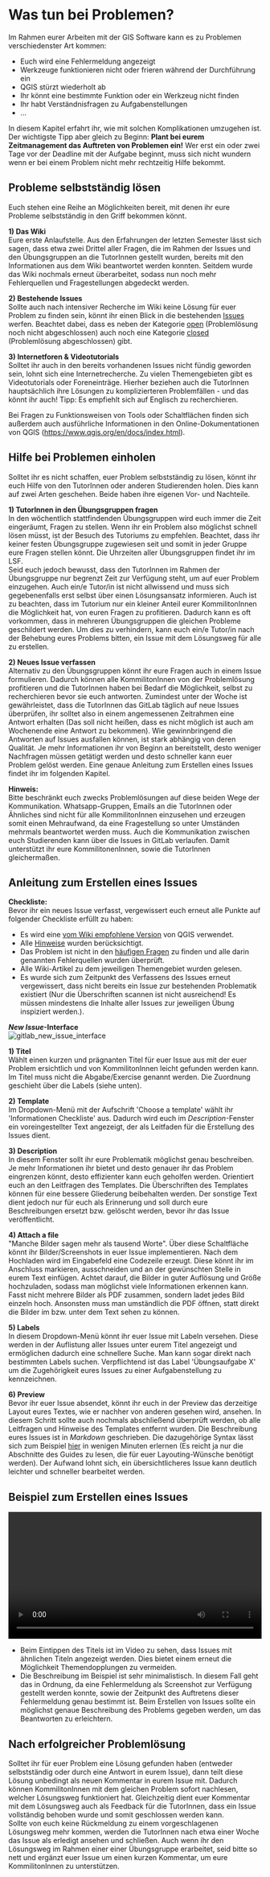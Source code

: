 # Was tun bei Problemen?  
Im Rahmen eurer Arbeiten mit der GIS Software kann es zu Problemen verschiedenster Art kommen:  
* Euch wird eine Fehlermeldung angezeigt
* Werkzeuge funktionieren nicht oder frieren während der Durchführung ein
* QGIS stürzt wiederholt ab
* Ihr könnt eine bestimmte Funktion oder ein Werkzeug nicht finden
* Ihr habt Verständnisfragen zu Aufgabenstellungen
* ...

In diesem Kapitel erfahrt ihr, wie mit solchen Komplikationen umzugehen ist. Der wichtigste Tipp aber gleich zu Beginn: **Plant bei eurem Zeitmanagement das Auftreten von Problemen ein!** Wer erst ein oder zwei Tage vor der Deadline mit der Aufgabe beginnt, muss sich nicht wundern wenn er bei einem Problem nicht mehr rechtzeitig Hilfe bekommt.

## Probleme selbstständig lösen
Euch stehen eine Reihe an Möglichkeiten bereit, mit denen ihr eure Probleme selbstständig in den Griff bekommen könnt.   

**1) Das Wiki**  
Eure erste Anlaufstelle. Aus den Erfahrungen der letzten Semester lässt sich sagen, dass etwa zwei Drittel aller Fragen, die im Rahmen der Issues und den Übungsgruppen an die TutorInnen gestellt wurden, bereits mit den Informationen aus dem Wiki beantwortet werden konnten. Seitdem wurde das Wiki nochmals erneut überarbeitet, sodass nun noch mehr Fehlerquellen und Fragestellungen abgedeckt werden.

**2) Bestehende Issues**  
Sollte auch nach intensiver Recherche im Wiki keine Lösung für euer Problem zu finden sein, könnt ihr einen Blick in die bestehenden [Issues](https://courses.gistools.geog.uni-heidelberg.de/giscience/kartographie_uebung/-/issues) werfen. Beachtet dabei, dass es neben der Kategorie [open](https://courses.gistools.geog.uni-heidelberg.de/giscience/kartographie_uebung/-/issues?scope=all&utf8=%E2%9C%93&state=opened) (Problemlösung noch nicht abgeschlossen) auch noch eine Kategorie [closed](https://courses.gistools.geog.uni-heidelberg.de/giscience/kartographie_uebung/-/issues?scope=all&utf8=%E2%9C%93&state=closed) (Problemlösung abgeschlossen) gibt.

**3) Internetforen & Videotutorials**  
Solltet ihr auch in den bereits vorhandenen Issues nicht fündig geworden sein, lohnt sich eine Internetrecherche. Zu vielen Themengebieten gibt es Videotutorials oder Foreneinträge. Hierher beziehen auch die TutorInnen hauptsächlich ihre Lösungen zu komplizierteren Problemfällen - und das könnt ihr auch! Tipp: Es empfiehlt sich auf Englisch zu recherchieren. 

Bei Fragen zu Funktionsweisen von Tools oder Schaltflächen finden sich außerdem auch ausführliche Informationen in den Online-Dokumentationen von QGIS (https://www.qgis.org/en/docs/index.html).

## Hilfe bei Problemen einholen  
Solltet ihr es nicht schaffen, euer Problem selbstständig zu lösen, könnt ihr euch Hilfe von den TutorInnen oder anderen Studierenden holen. Dies kann auf zwei Arten geschehen. Beide haben ihre eigenen Vor- und Nachteile.  

**1) TutorInnen in den Übungsgruppen fragen**  
In den wöchentlich stattfindenden Übungsgruppen wird euch immer die Zeit eingeräumt, Fragen zu stellen. Wenn ihr ein Problem also möglichst schnell lösen müsst, ist der Besuch des Tutoriums zu empfehlen. Beachtet, dass ihr keiner festen Übungsgruppe zugewiesen seit und somit in jeder Gruppe eure Fragen stellen könnt. Die Uhrzeiten aller Übungsgruppen findet ihr im LSF.  
Seid euch jedoch bewusst, dass den TutorInnen im Rahmen der Übungsgruppe nur begrenzt Zeit zur Verfügung steht, um auf euer Problem einzugehen. Auch ein/e Tutor/in ist nicht allwissend und muss sich gegebenenfalls erst selbst über einen Lösungsansatz informieren. Auch ist zu beachten, dass im Tutorium nur ein kleiner Anteil eurer KommilitonInnen die Möglichkeit hat, von euren Fragen zu profitieren. Dadurch kann es oft vorkommen, dass in mehreren Übungsgruppen die gleichen Probleme geschildert werden. Um dies zu verhindern, kann euch ein/e Tutor/in nach der Behebung eures Problems bitten, ein Issue mit dem Lösungsweg für alle zu erstellen.
 
**2) Neues Issue verfassen**  
Alternativ zu den Übungsgruppen könnt ihr eure Fragen auch in einem Issue formulieren. Dadurch können alle KommilitonInnen von der Problemlösung profitieren und die TutorInnen haben bei Bedarf die Möglichkeit, selbst zu recherchieren bevor sie euch antworten. Zumindest unter der Woche ist gewährleistet, dass die TutorInnen das GitLab täglich auf neue Issues überprüfen, ihr solltet also in einem angemessenen Zeitrahmen eine Antwort erhalten (Das soll nicht heißen, dass es nicht möglich ist auch am Wochenende eine Antwort zu bekommen). Wie gewinnbringend die Antworten auf Issues ausfallen können, ist stark abhängig von deren Qualität. Je mehr Informationen ihr von Beginn an bereitstellt, desto weniger Nachfragen müssen getätigt werden und desto schneller kann euer Problem gelöst werden. Eine genaue Anleitung zum Erstellen eines Issues findet ihr im folgenden Kapitel.

**Hinweis:**  
Bitte beschränkt euch zwecks Problemlösungen auf diese beiden Wege der Kommunikation. Whatsapp-Gruppen, Emails an die TutorInnen oder Ähnliches sind nicht für alle KommilitonInnen einzusehen und erzeugen somit einen Mehraufwand, da eine Fragestellung so unter Umständen mehrmals beantwortet werden muss. Auch die Kommunikation zwischen euch Studierenden kann über die Issues in GitLab verlaufen. Damit unterstützt ihr eure KommilitonenInnen, sowie die TutorInnen gleichermaßen. 

## Anleitung zum Erstellen eines Issues  
**Checkliste:**  
Bevor ihr ein neues Issue verfasst, vergewissert euch erneut alle Punkte auf folgender Checkliste erfüllt zu haben:  
* Es wird eine [vom Wiki empfohlene Version](Installation) von QGIS verwendet.
* Alle [Hinweise](Hinweise-Arbeiten-mit-GIS) wurden berücksichtigt.
* Das Problem ist nicht in den [häufigen Fragen](FAQ) zu finden und alle darin genannten Fehlerquellen wurden überprüft.
* Alle Wiki-Artikel zu dem jeweiligen Themengebiet wurden gelesen.
* Es wurde sich zum Zeitpunkt des Verfassens des Issues erneut vergewissert, dass nicht bereits ein Issue zur bestehenden Problematik existiert (Nur die Überschriften scannen ist nicht ausreichend! Es müssen mindestens die Inhalte aller Issues zur jeweiligen Übung inspiziert werden.).

**_New Issue_-Interface**  
![gitlab_new_issue_interface](https://courses.gistools.geog.uni-heidelberg.de/giscience/kartographie_uebung/-/wikis/uploads/img/New_Issue.JPG)

**1) Titel**  
Wählt einen kurzen und prägnanten Titel für euer Issue aus mit der euer Problem ersichtlich und von KommilitonInnen leicht gefunden werden kann. Im Titel muss nicht die Abgabe/Exercise genannt werden. Die Zuordnung geschieht über die Labels (siehe unten).

**2) Template**  
Im Dropdown-Menü mit der Aufschrift 'Choose a template' wählt ihr 'Informationen Checkliste' aus. Dadurch wird euch im _Description_-Fenster ein voreingestellter Text angezeigt, der als Leitfaden für die Erstellung des Issues dient.

**3) Description**  
In diesem Fenster sollt ihr eure Problematik möglichst genau beschreiben. Je mehr Informationen ihr bietet und desto genauer ihr das Problem eingrenzen könnt, desto effizienter kann euch geholfen werden. Orientiert euch an den Leitfragen des Templates. Die Überschriften des Templates können für eine bessere Gliederung beibehalten werden. Der sonstige Text dient jedoch nur für euch als Erinnerung und soll durch eure Beschreibungen ersetzt bzw. gelöscht werden, bevor ihr das Issue veröffentlicht.

**4) Attach a file**  
"Manche Bilder sagen mehr als tausend Worte". Über diese Schaltfläche könnt ihr Bilder/Screenshots in euer Issue implementieren. Nach dem Hochladen wird im Eingabefeld eine Codezeile erzeugt. Diese könnt ihr im Anschluss markieren, ausschneiden und an der gewünschten Stelle in eurem Text einfügen. Achtet darauf, die Bilder in guter Auflösung und Größe hochzuladen, sodass man möglichst viele Informationen erkennen kann. Fasst nicht mehrere Bilder als PDF zusammen, sondern ladet jedes Bild einzeln hoch. Ansonsten muss man umständlich die PDF öffnen, statt direkt die Bilder im bzw. unter dem Text sehen zu können.

**5) Labels**  
In diesem Dropdown-Menü könnt ihr euer Issue mit Labeln versehen. Diese werden in der Auflistung aller Issues unter eurem Titel angezeigt und ermöglichen dadurch eine schnellere Suche. Man kann sogar direkt nach bestimmten Labels suchen. Verpflichtend ist das Label 'Übungsaufgabe X' um die Zugehörigkeit eures Issues zu einer Aufgabenstellung zu kennzeichnen.

**6) Preview**  
Bevor ihr euer Issue absendet, könnt ihr euch in der Preview das derzeitige Layout eures Textes, wie er nachher von anderen gesehen wird, ansehen. In diesem Schritt sollte auch nochmals abschließend überprüft werden, ob alle Leitfragen und Hinweise des Templates entfernt wurden. Die Beschreibung eures Issues ist in _Markdown_ geschrieben. Die dazugehörige Syntax lässt sich zum Beispiel [hier](https://www.markdownguide.org/basic-syntax/) in wenigen Minuten erlernen (Es reicht ja nur die Abschnitte des Guides zu lesen, die für euer Layouting-Wünsche benötigt werden). Der Aufwand lohnt sich, ein übersichtlicheres Issue kann deutlich leichter und schneller bearbeitet werden.

## Beispiel zum Erstellen eines Issues
<video width="100%" controls src="https://courses.gistools.geog.uni-heidelberg.de/giscience/kartographie_uebung/-/wikis/uploads/videos/Issue_erstellen_Beispiel.mp4"></video>
* Beim Eintippen des Titels ist im Video zu sehen, dass Issues mit ähnlichen Titeln angezeigt werden. Dies bietet einem erneut die Möglichkeit Themendopplungen zu vermeiden.
* Die Beschreibung im Beispiel ist sehr minimalistisch. In diesem Fall geht das in Ordnung, da eine Fehlermeldung als Screenshot zur Verfügung gestellt werden konnte, sowie der Zeitpunkt des Auftretens dieser Fehlermeldung genau bestimmt ist. Beim Erstellen von Issues sollte ein möglichst genaue Beschreibung des Problems gegeben werden, um das Beantworten zu erleichtern.


## Nach erfolgreicher Problemlösung
Solltet ihr für euer Problem eine Lösung gefunden haben (entweder selbstständig oder durch eine Antwort in eurem Issue), dann teilt diese Lösung unbedingt als neuen Kommentar in eurem Issue mit. Dadurch können KommilitonInnen mit dem gleichen Problem sofort nachlesen, welcher Lösungsweg funktioniert hat. Gleichzeitig dient euer Kommentar mit dem Lösungsweg auch als Feedback für die TutorInnen, dass ein Issue vollständig behoben wurde und somit geschlossen werden kann.  
Sollte von euch keine Rückmeldung zu einem vorgeschlagenen Lösungsweg mehr kommen, werden die TutorInnen nach etwa einer Woche das Issue als erledigt ansehen und schließen. Auch wenn ihr den Lösungsweg im Rahmen einer einer Übungsgruppe erarbeitet, seid bitte so nett und ergänzt euer Issue um einen kurzen Kommentar, um eure KommilitonInnen zu unterstützen.